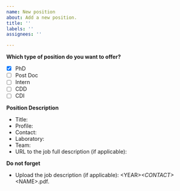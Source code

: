 ```yaml
---
name: New position
about: Add a new position.
title: ''
labels: ''
assignees: ''

---
```


**Which type of position do you want to offer?**
- [X] PhD
- [ ] Post Doc
- [ ] Intern
- [ ] CDD
- [ ] CDI

**Position Description**
- Title:
- Profile:
- Contact:
- Laboratory:
- Team:
- URL to the job full description (if applicable):

**Do not forget**
- Upload the job description (if applicable): \<YEAR\>_\<CONTACT\>_\<NAME\>.pdf.
